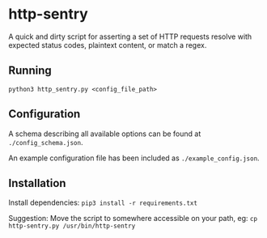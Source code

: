 # http-sentry

A quick and dirty script for asserting a set of HTTP requests resolve with
expected status codes, plaintext content, or match a regex.

## Running

`python3 http_sentry.py <config_file_path>`

## Configuration

A schema describing all available options can be found at
`./config_schema.json`.

An example configuration file has been included as `./example_config.json`.

## Installation

Install dependencies: `pip3 install -r requirements.txt`

Suggestion: Move the script to somewhere accessible on your path, eg:
`cp http-sentry.py /usr/bin/http-sentry`
